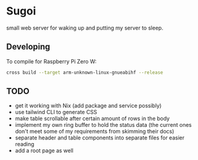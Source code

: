 # Sugoi

small web server for waking up and putting my server to sleep.

## Developing

To compile for Raspberry Pi Zero W:
```sh
cross build --target arm-unknown-linux-gnueabihf --release
```

## TODO

- get it working with Nix (add package and service possibly)
- use tailwind CLI to generate CSS
- make table scrollable after certain amount of rows in the body
- implement my own ring buffer to hold the status data (the current ones don't meet some of my requirements from skimming their docs)
- separate header and table components into separate files for easier reading
- add a root page as well
